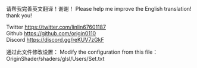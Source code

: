 请帮我完善英文翻译！谢谢！
Please help me improve the English translation! thank you!

Twitter https://twitter.com/linlin67601187  
Github  https://github.com/origin0110  
Discord https://discord.gg/reKUV7zGkF  

通过此文件修改设置：
Modify the configuration from this file：
OriginShader/shaders/glsl/Users/Set.txt
